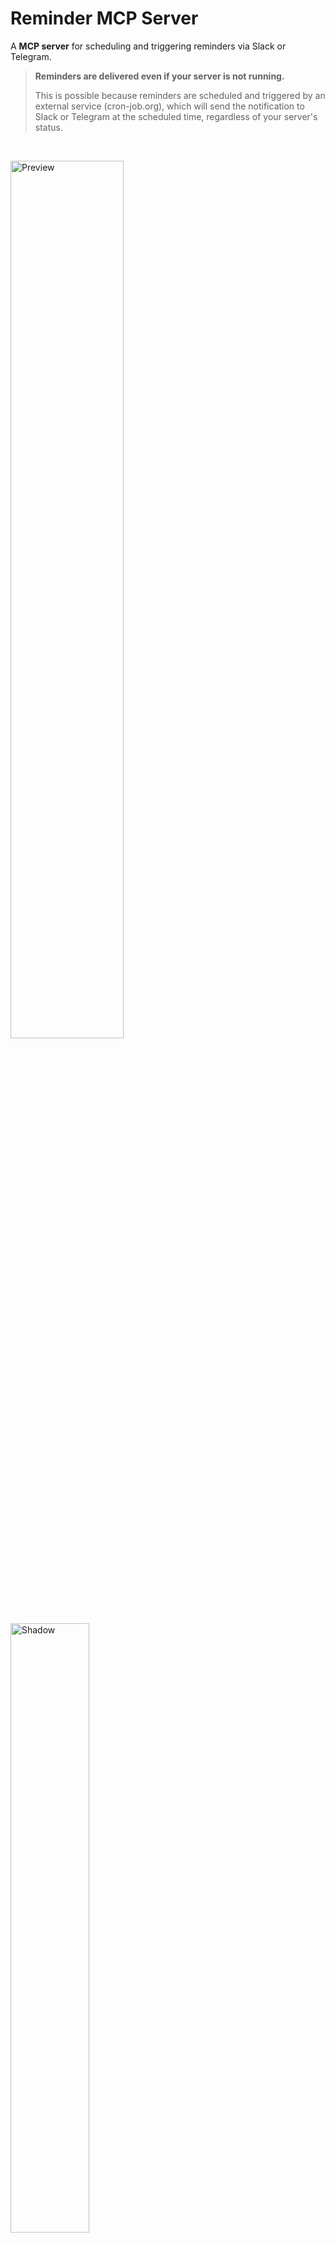# Reminder MCP Server

A **MCP server** for scheduling and triggering reminders via Slack or Telegram.


> **Reminders are delivered even if your server is not running.**
>
> This is possible because reminders are scheduled and triggered by an external service (cron-job.org), which will send the notification to Slack or Telegram at the scheduled time, regardless of your server's status.

<br/>
<p align="left">
  <img src="https://github.com/user-attachments/assets/266debe9-f5fb-4e28-ab2b-57fc5c9ea8c5" alt="Preview" width="60%"/>
  <br/>
  <img src="https://github.com/user-attachments/assets/35b45773-16fa-4257-bc87-f6ec12583198" width="50%" alt="Shadow"/>
</p>

## Configuration

```json
{
  "mcpServers": {
    "reminder": {
      "command": "node",
      "args": [
        "/Users/arifulalam/Dev/projects/personal/reminder-mcp/build/index.js"
      ],
      "env": {
        "CRON_JOB_API_KEY": "your_api_key",
        "NOTIFICATION_PLATFORM": "slack",
        "SLACK_WEBHOOK_URL": "https://hooks.slack.com/services/xxxxxxx",
        "TELEGRAM_BOT_TOKEN": "",
        "TELEGRAM_CHAT_ID": ""
      }
    }
  }
}
```

## Environment Variables

| Name                    | Description                                       |
| ----------------------- | ------------------------------------------------- |
| `CRON_JOB_API_KEY`      | API key from [cron-job.org](https://cron-job.org) |
| `NOTIFICATION_PLATFORM` | `slack` or `telegram`                             |
| `SLACK_WEBHOOK_URL`     | (Slack only) Webhook URL for your channel         |
| `TELEGRAM_BOT_TOKEN`    | (Telegram only) Bot token from @BotFather         |
| `TELEGRAM_CHAT_ID`      | (Telegram only) Chat ID for your group/user       |

## Usage Examples

You can use natural language instructions with an LLM. Here are some examples:

- **Remind me to call Alice in 5 minutes.**
- **Remind me to make a doctor appointment at 3:00 PM tomorrow.**
- **List all my reminders.**
- **Delete the reminder titled "Call Alice".**

> **Note:** Reminders are required to be set at least 2 minutes ahead of time.

---

## How to Get Your Credentials

### Cron Job API Key

- Register at [cron-job.org](https://cron-job.org) and generate an API key.

### Slack Webhook URL

1. Go to [Slack Apps](https://api.slack.com/apps).
2. Create or select an app.
3. Add the 'Incoming Webhooks' feature.
4. Activate and create a webhook URL for your channel.
5. Set `SLACK_WEBHOOK_URL` in the configuration env.

### Telegram Bot Token & Chat ID

1. Create a bot with [@BotFather](https://t.me/BotFather).
2. Add your bot to your group or message it directly.
3. Get your chat ID via the Telegram API: `https://api.telegram.org/bot<YOUR_BOT_TOKEN>/getUpdates`.
4. Set `TELEGRAM_BOT_TOKEN` and `TELEGRAM_CHAT_ID` in the configuration env.
